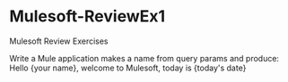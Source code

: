 # Mulesoft-ReviewEx1
Mulesoft Review Exercises


Write a Mule application makes a name from query params and produce:
      Hello {your name}, welcome to Mulesoft, today is {today's date}
